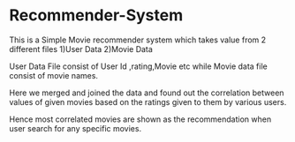 # Recommender-System
This is a Simple Movie recommender system which takes value from 2 different files 
1)User Data
2)Movie Data

User Data File consist of User Id ,rating,Movie etc  while Movie data file consist of movie names.

Here we merged and joined the data and found out the correlation between values of given movies based on the ratings given
to them by various users.

Hence most correlated movies are shown as the recommendation when user search for any specific movies.

